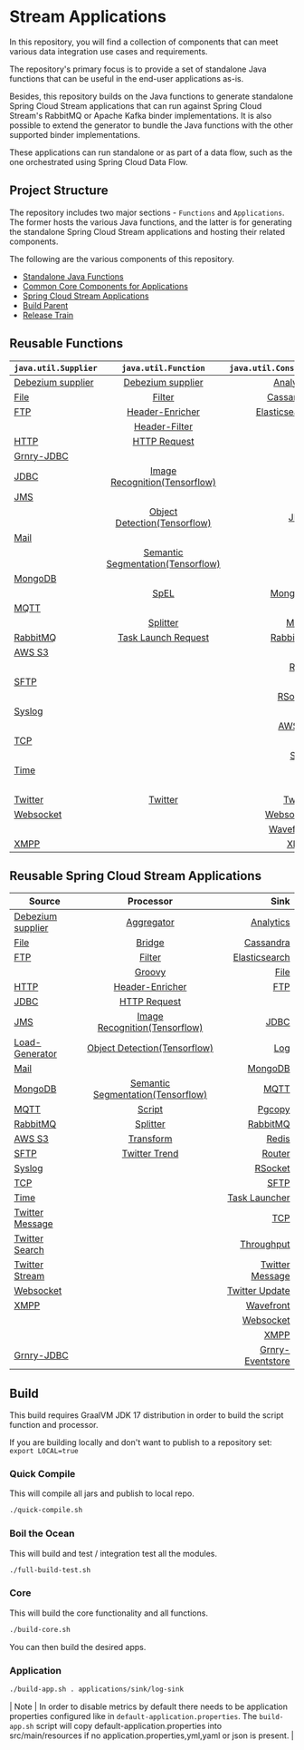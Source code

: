 # Stream Applications

In this repository, you will find a collection of components that can meet various data integration use cases and requirements.

The repository's primary focus is to provide a set of standalone Java functions that can be useful in the end-user applications as-is.

Besides, this repository builds on the Java functions to generate standalone Spring Cloud Stream applications that can run against Spring Cloud Stream's RabbitMQ or Apache Kafka binder implementations.
It is also possible to extend the generator to bundle the Java functions with the other supported binder implementations.

These applications can run standalone or as part of a data flow, such as the one orchestrated using Spring Cloud Data Flow.

## Project Structure

The repository includes two major sections - `Functions` and `Applications`.
The former hosts the various Java functions, and the latter is for generating the standalone Spring Cloud Stream applications and hosting their related components.

The following are the various components of this repository.

- [Standalone Java Functions](https://github.com/spring-cloud/stream-applications/tree/master/functions)
- [Common Core Components for Applications](https://github.com/spring-cloud/stream-applications/tree/master/applications/stream-applications-core)
- [Spring Cloud Stream Applications](https://github.com/spring-cloud/stream-applications/tree/master/applications)
- [Build Parent](https://github.com/spring-cloud/stream-applications/tree/master/stream-applications-build)
- [Release Train](https://github.com/spring-cloud/stream-applications/tree/master/stream-applications-release-train)

## Reusable Functions


| `java.util.Supplier`                                                 | `java.util.Function`                                         | `java.util.Consumer`                                      |
| -------------------------------------------------------------------- |:------------------------------------------------------------:| ---------------------------------------------------:|
| [Debezium supplier](functions/supplier/debezium-supplier/README.adoc)| [Debezium supplier](functions/supplier/debezium-supplier/README.adoc) | [Analytics](functions/consumer/analytics-consumer/README.adoc)| 
| [File](functions/supplier/file-supplier/README.adoc)| [Filter](functions/function/filter-function/README.adoc) | [Cassandra](functions/consumer/cassandra-consumer/README.adoc)|
| [FTP](functions/supplier/ftp-supplier/README.adoc) | [Header-Enricher](functions/function/header-enricher-function/README.adoc) | [Elasticsearch](functions/consumer/elasticsearch-consumer/README.adoc)|
|    |[Header-Filter](functions/function/header-filter-function/README.adoc)|[File](functions/consumer/file-consumer/README.adoc)|
|[HTTP](functions/supplier/http-supplier/README.adoc) | [HTTP Request](functions/function/http-request-function/README.adoc) | [FTP](functions/consumer/ftp-consumer/README.adoc)|
|[Grnry-JDBC](functions/supplier/grnry-jdbc-supplier/README.adoc)|    |    |
|[JDBC](functions/supplier/jdbc-supplier/README.adoc) | [Image Recognition(Tensorflow)](functions/function/image-recognition-function/README.adoc)|   |
|[JMS](functions/supplier/jms-supplier/README.adoc) |   |   |
|     | [Object Detection(Tensorflow)](functions/function/object-detection-function/README.adoc)|[JDBC](functions/consumer/jdbc-consumer/README.adoc)
|[Mail](functions/supplier/mail-supplier/README.adoc)|   |    |
|    |[Semantic Segmentation(Tensorflow)](functions/function/semantic-segmentation-function/README.adoc)|[Log](functions/consumer/log-consumer/README.adoc)
|[MongoDB](functions/supplier/mongodb-supplier/README.adoc)|   |    |
|  |[SpEL](functions/function/spel-function/README.adoc)| [MongoDB](functions/consumer/mongodb-consumer/README.adoc)|
|[MQTT](functions/supplier/mqtt-supplier/README.adoc)|   |   |
|    |[Splitter](functions/function/splitter-function/README.adoc)|[MQTT](functions/consumer/mqtt-consumer/README.adoc)|
|[RabbitMQ](functions/supplier/rabbit-supplier/README.adoc)|[Task Launch Request](functions/function/task-launch-request-function/README.adoc)|[RabbitMQ](functions/consumer/rabbit-consumer/README.adoc)
|[AWS S3](functions/supplier/s3-supplier/README.adoc)|   |    |
|    |    |[Redis](functions/consumer/redis-consumer/README.adoc)|
|[SFTP](functions/supplier/sftp-supplier/README.adoc)|  |   |
|    |    |[RSocket](functions/consumer/rsocket-consumer/README.adoc)|
|[Syslog](functions/supplier/syslog-supplier/README.adoc)|    |    |
|    |    |[AWS S3](functions/consumer/s3-consumer/README.adoc)|
|[TCP](functions/supplier/tcp-supplier/README.adoc)|    |    |
|    |    |[SFTP](functions/consumer/sftp-consumer/README.adoc)|
|[Time](functions/supplier/time-supplier/README.adoc)|    |    |
|    |    |[TCP](functions/consumer/tcp-consumer/README.adoc)|
|[Twitter](functions/supplier/twitter-supplier/README.adoc)|[Twitter](functions/function/twitter-function/README.adoc)|[Twitter](functions/consumer/twitter-consumer/README.adoc)|
|[Websocket](functions/supplier/websocket-supplier/README.adoc)|     |[Websocket](functions/consumer/websocket-consumer/README.adoc)|
|    |    |[Wavefront](functions/consumer/wavefront-consumer/README.adoc)|
|[XMPP](functions/supplier/xmpp-supplier/README.adoc)|    |[XMPP](functions/consumer/xmpp-consumer/README.adoc)|


## Reusable Spring Cloud Stream Applications

| Source                                                                    | Processor                                                                  | Sink                         |                      
| ------------------------------------------------------------------------- |:--------------------------------------------------------------------------:| ----------------------------:|
|[Debezium supplier](applications/source/debezium-source/README.adoc)   |[Aggregator](applications/processor/aggregator-processor/README.adoc)|[Analytics](applications/sink/analytics-sink/README.adoc)|
|[File](applications/source/file-source/README.adoc)|[Bridge](applications/processor/bridge-processor/README.adoc)|[Cassandra](applications/sink/cassandra-sink/README.adoc)|
|[FTP](applications/source/ftp-source/README.adoc)|[Filter](applications/processor/filter-processor/README.adoc)|[Elasticsearch](applications/sink/elasticsearch-sink/README.adoc)|
|    |[Groovy](applications/processor/groovy-processor/README.adoc)|[File](applications/sink/file-sink/README.adoc)|
|[HTTP](applications/source/http-source/README.adoc)|[Header-Enricher](applications/processor/header-enricher-processor/README.adoc)|[FTP](applications/sink/ftp-sink/README.adoc)|
|[JDBC](applications/source/jdbc-source/README.adoc)|[HTTP Request](applications/processor/http-request-processor/README.adoc)|    |
|[JMS](applications/source/jms-source/README.adoc)|[Image Recognition(Tensorflow)](applications/processor/image-recognition-processor/README.adoc)|[JDBC](applications/sink/jdbc-sink/README.adoc)|
|[Load-Generator](applications/source/load-generator-source/README.adoc)|[Object Detection(Tensorflow)](applications/processor/object-detection-processor/README.adoc)|[Log](applications/sink/log-sink/README.adoc)|
|[Mail](applications/source/mail-source/README.adoc)|      |[MongoDB](applications/sink/mongodb-sink/README.adoc)|
|[MongoDB](applications/source/mongodb-source/README.adoc)|[Semantic Segmentation(Tensorflow)](applications/processor/semantic-segmentation-processor/README.adoc)|[MQTT](applications/sink/mqtt-sink/README.adoc)|
|[MQTT](applications/source/mqtt-source/README.adoc)|[Script](applications/processor/script-processor/README.adoc)|[Pgcopy](applications/sink/pgcopy-sink/README.adoc)|
|[RabbitMQ](applications/source/rabbit-source/README.adoc)|[Splitter](applications/processor/splitter-processor/README.adoc)|[RabbitMQ](applications/sink/rabbit-sink/README.adoc)|
|[AWS S3](applications/source/s3-source/README.adoc)|[Transform](applications/processor/transform-processor/README.ado)|[Redis](applications/sink/redis-sink/README.adoc)|
|[SFTP](applications/source/sftp-source/README.adoc)|[Twitter Trend](applications/processor/twitter-trend-processor/README.adoc)|[Router](applications/sink/router-sink/README.adoc)|
|[Syslog](applications/source/syslog-source/README.adoc)|      |[RSocket](applications/sink/rsocket-sink/README.adoc)|
|[TCP](applications/source/tcp-source/README.adoc)|        |[SFTP](applications/sink/sftp-sink/README.adoc)|
|[Time](applications/source/time-source/README.adoc)|      |[Task Launcher](applications/sink/tasklauncher-sink/README.adoc)|
|[Twitter Message](applications/source/twitter-message-source/README.adoc)|        |[TCP](applications/sink/tcp-sink/README.adoc)|
|[Twitter Search](applications/source/twitter-search-source/README.adoc)|          |[Throughput](applications/sink/throughput-sink/README.adoc)|
|[Twitter Stream](applications/source/twitter-stream-source/README.adoc)|           |[Twitter Message](applications/sink/twitter-message-sink/README.adoc)|
|[Websocket](applications/source/websocket-source/README.adoc)|        |[Twitter Update](applications/sink/twitter-update-sink/README.adoc)|
|[XMPP](applications/source/xmpp-source/README.adoc)|          |[Wavefront](applications/sink/wavefront-sink/README.adoc)|
|        |        |[Websocket](applications/sink/websocket-sink/README.adoc)|
|        |        |[XMPP](applications/sink/xmpp-sink/README.adoc)|
|[Grnry-JDBC](applications/source/grnry-jdbc-source/README.adoc)|        |[Grnry-Eventstore](applications/sink/grnry-eventstore-sink/README.adoc)|


## Build

This build requires GraalVM JDK 17 distribution in order to build the script function and processor.

If you are building locally and don't want to publish to a repository set: `export LOCAL=true`

### Quick Compile

This will compile all jars and publish to local repo.
```bash
./quick-compile.sh
```
### Boil the Ocean

This will build and test / integration test all the modules.
```bash
./full-build-test.sh
```
### Core

This will build the core functionality and all functions.
```bash
./build-core.sh
```

You can then build the desired apps.

### Application

```bash
./build-app.sh . applications/sink/log-sink
```

| Note     | In order to disable metrics by default there needs to be application properties configured like in `default-application.properties`. The `build-app.sh` script will copy default-application.properties into src/main/resources if no application.properties,yml,yaml or json is present.           | 
















